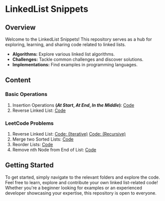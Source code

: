 # LinkedList Snippets

## Overview

Welcome to the LinkedList Snippets! This repository serves as a hub for exploring, learning, and sharing code related to linked lists.

- **Algorithms:** Explore various linked list algorithms.
- **Challenges:** Tackle common challenges and discover solutions.
- **Implementations:** Find examples in programming languages.

## Content

### Basic Operations

1. Insertion Operations **(*At Start*, *At End*, *In the Middle*)**: [Code](Basic%20Operations/InsertionOperations.cpp)
2. Reverse Linked List: [Code](Basic%20Operations/ReverseLinkedList.cpp)

### LeetCode Problems

1. Reverse Linked List: [Code: (Iterative)](reverse-linkedlist-using-iterative.cpp) [Code: (Recursive)](Leetcode%20Problems/reverse-linkedlist-using-recursion.cpp)
2. Merge two Sorted Lists:  [Code](Leetcode%20Problems/Merge-Two-Sorted-Lists.cpp)
3. Reorder Lists:  [Code](Leetcode%20Problems/ReorderList.cpp)
4. Remove nth Node from End of List:  [Code](Leetcode%20Problems/Remove-nth-Node-from-End-of-List.cpp)



## Getting Started

To get started, simply navigate to the relevant folders and explore the code. Feel free to learn, explore and contribute your own linked list-related code! Whether you're a beginner looking for examples or an experienced developer showcasing your expertise, this repository is open to everyone.
